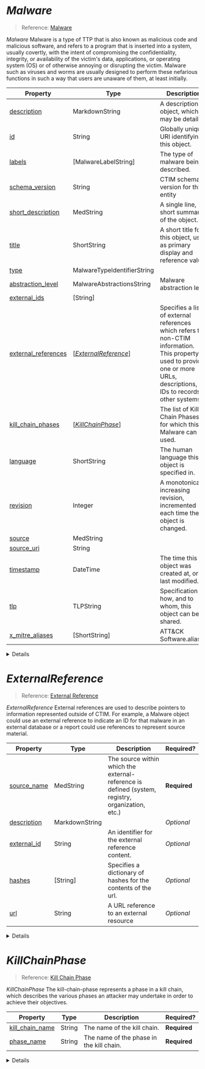 <a id="top"></a>
# *Malware*

> Reference: [Malware](https://docs.google.com/document/d/1IvkLxg_tCnICsatu2lyxKmWmh1gY2h8HUNssKIE-UIA/pub#h.s5l7katgbp09)

*Malware* Malware is a type of TTP that is also known as malicious code and malicious software, and refers to a program that is inserted into a system, usually covertly, with the intent of compromising the confidentiality, integrity, or availability of the victim's data, applications, or operating system (OS) or of otherwise annoying or disrupting the victim. Malware such as viruses and worms are usually designed to perform these nefarious functions in such a way that users are unaware of them, at least initially.

| Property | Type | Description | Required? |
| -------- | ---- | ----------- | --------- |
|[description](#propertydescription-markdownstring)|MarkdownString|A description of object, which may be detailed.|**Required**|
|[id](#propertyid-string)|String|Globally unique URI identifying this object.|**Required**|
|[labels](#propertylabels-malwarelabelstring)|[MalwareLabelString]|The type of malware being described.|**Required**|
|[schema_version](#propertyschema_version-string)|String|CTIM schema version for this entity|**Required**|
|[short_description](#propertyshort_description-medstring)|MedString|A single line, short summary of the object.|**Required**|
|[title](#propertytitle-shortstring)|ShortString|A short title for this object, used as primary display and reference value|**Required**|
|[type](#propertytype-malwaretypeidentifierstring)|MalwareTypeIdentifierString| |**Required**|
|[abstraction_level](#propertyabstraction_level-malwareabstractionsstring)|MalwareAbstractionsString|Malware abstraction level|_Optional_|
|[external_ids](#propertyexternal_ids-string)|[String]| |_Optional_|
|[external_references](#propertyexternal_references-externalreferencemap1)|[[*ExternalReference*](#map1)]|Specifies a list of external references which refers to non-CTIM information. This property is used to provide one or more URLs, descriptions, or IDs to records in other systems.|_Optional_|
|[kill_chain_phases](#propertykill_chain_phases-killchainphasemap2)|[[*KillChainPhase*](#map2)]|The list of Kill Chain Phases for which this Malware can be used.|_Optional_|
|[language](#propertylanguage-shortstring)|ShortString|The human language this object is specified in.|_Optional_|
|[revision](#propertyrevision-integer)|Integer|A monotonically increasing revision, incremented each time the object is changed.|_Optional_|
|[source](#propertysource-medstring)|MedString| |_Optional_|
|[source_uri](#propertysource_uri-string)|String| |_Optional_|
|[timestamp](#propertytimestamp-datetime)|DateTime|The time this object was created at, or last modified.|_Optional_|
|[tlp](#propertytlp-tlpstring)|TLPString|Specification for how, and to whom, this object can be shared.|_Optional_|
|[x_mitre_aliases](#propertyx_mitre_aliases-shortstring)|[ShortString]|ATT&CK Software.aliases|_Optional_|


<details>

<a id="propertydescription-markdownstring"></a>
## Property description ∷ MarkdownString

A description of object, which may be detailed.

* This entry is required


  * *Markdown* Markdown string with at most 5000 characters

<a id="propertyid-string"></a>
## Property id ∷ String

Globally unique URI identifying this object.

* This entry is required


  * IDs are URIs, for example `https://www.domain.com/ctia/judgement/judgement-de305d54-75b4-431b-adb2-eb6b9e546014` for a [Judgement](judgement.md). This _ID_ type compares to the STIX _id_ field. The optional STIX _idref_ field is not used.

<a id="propertylabels-malwarelabelstring"></a>
## Property labels ∷ [MalwareLabelString]

The type of malware being described.

* This entry is required
* This entry's type is sequential (allows zero or more values)


  * *MalwareLabel* Malware label is an open vocabulary that represents different types and functions of malware. Malware labels are not mutually exclusive; a malware instance can be both spyware and a screen capture tool.
  * Allowed Values:
    * adware
    * backdoor
    * bot
    * ddos
    * dropper
    * exploit-kit
    * keylogger
    * ransomware
    * remote-access-trojan
    * resource-exploitation
    * rogue-security-software
    * rootkit
    * screen-capture
    * spyware
    * trojan
    * virus
    * worm
  * Reference: [Malware Label](https://docs.google.com/document/d/1dIrh1Lp3KAjEMm8o2VzAmuV0Peu-jt9aAh1IHrjAroM/pub#h.8cyb6e9yqzwr)


<a id="propertyschema_version-string"></a>
## Property schema_version ∷ String

CTIM schema version for this entity

* This entry is required


  * A semantic version matching the CTIM version against which this object should be valid.

<a id="propertyshort_description-medstring"></a>
## Property short_description ∷ MedString

A single line, short summary of the object.

* This entry is required


  * *MedString* String with at most 2048 characters

<a id="propertytitle-shortstring"></a>
## Property title ∷ ShortString

A short title for this object, used as primary display and reference value

* This entry is required


  * *ShortString* String with at most 1024 characters

<a id="propertytype-malwaretypeidentifierstring"></a>
## Property type ∷ MalwareTypeIdentifierString

* This entry is required


  * Must equal: "malware"

<a id="propertyabstraction_level-malwareabstractionsstring"></a>
## Property abstraction_level ∷ MalwareAbstractionsString

Malware abstraction level

* This entry is optional


  * *MalwareAbstractions* Malware Abstraction level
  * Allowed Values:
    * family
    * variant
    * version

<a id="propertyexternal_ids-string"></a>
## Property external_ids ∷ [String]

* This entry is optional
* This entry's type is sequential (allows zero or more values)



<a id="propertyexternal_references-externalreferencemap1"></a>
## Property external_references ∷ [[*ExternalReference*](#map1)]

Specifies a list of external references which refers to non-CTIM information. This property is used to provide one or more URLs, descriptions, or IDs to records in other systems.

* This entry is optional
* This entry's type is sequential (allows zero or more values)


<a id="map1-ref"></a>
* *ExternalReference* Value
  * Details: [*ExternalReference*](#map1)

<a id="propertykill_chain_phases-killchainphasemap2"></a>
## Property kill_chain_phases ∷ [[*KillChainPhase*](#map2)]

The list of Kill Chain Phases for which this Malware can be used.

* This entry is optional
* This entry's type is sequential (allows zero or more values)


<a id="map2-ref"></a>
* *KillChainPhase* Value
  * Details: [*KillChainPhase*](#map2)

<a id="propertylanguage-shortstring"></a>
## Property language ∷ ShortString

The human language this object is specified in.

* This entry is optional


  * *ShortString* String with at most 1024 characters

<a id="propertyrevision-integer"></a>
## Property revision ∷ Integer

A monotonically increasing revision, incremented each time the object is changed.

* This entry is optional


  * Zero, or a positive integer

<a id="propertysource-medstring"></a>
## Property source ∷ MedString

* This entry is optional


  * *MedString* String with at most 2048 characters

<a id="propertysource_uri-string"></a>
## Property source_uri ∷ String

* This entry is optional


  * A URI

<a id="propertytimestamp-datetime"></a>
## Property timestamp ∷ DateTime

The time this object was created at, or last modified.

* This entry is optional


  * *ISO8601 Timestamp* Schema definition for all date or timestamp values.  Serialized as a string, the field should follow the rules of the [ISO8601](https://en.wikipedia.org/wiki/ISO_8601) standard.

<a id="propertytlp-tlpstring"></a>
## Property tlp ∷ TLPString

Specification for how, and to whom, this object can be shared.

* This entry is optional


  * *TLP* TLP stands for [Traffic Light Protocol](https://www.us-cert.gov/tlp), which indicates precisely how this resource is intended to be shared, replicated, copied, etc.
  * Default: green
  * Allowed Values:
    * amber
    * green
    * red
    * white

<a id="propertyx_mitre_aliases-shortstring"></a>
## Property x_mitre_aliases ∷ [ShortString]

ATT&CK Software.aliases

* This entry is optional
* This entry's type is sequential (allows zero or more values)


  * *ShortString* String with at most 1024 characters


</details>

<a id="map1"></a>
# *ExternalReference*

> Reference: [External Reference](https://docs.google.com/document/d/1dIrh1Lp3KAjEMm8o2VzAmuV0Peu-jt9aAh1IHrjAroM/pub#h.72bcfr3t79jx)

*ExternalReference* External references are used to describe pointers to information represented outside of CTIM. For example, a Malware object could use an external reference to indicate an ID for that malware in an external database or a report could use references to represent source material.

| Property | Type | Description | Required? |
| -------- | ---- | ----------- | --------- |
|[source_name](#propertysource_name-medstring)|MedString|The source within which the external-reference is defined (system, registry, organization, etc.)|**Required**|
|[description](#propertydescription-markdownstring)|MarkdownString| |_Optional_|
|[external_id](#propertyexternal_id-string)|String|An identifier for the external reference content.|_Optional_|
|[hashes](#propertyhashes-string)|[String]|Specifies a dictionary of hashes for the contents of the url.|_Optional_|
|[url](#propertyurl-string)|String|A URL reference to an external resource|_Optional_|


<details>

<a id="propertysource_name-medstring"></a>
## Property source_name ∷ MedString

The source within which the external-reference is defined (system, registry, organization, etc.)

* This entry is required


  * *MedString* String with at most 2048 characters

<a id="propertydescription-markdownstring"></a>
## Property description ∷ MarkdownString

* This entry is optional


  * *Markdown* Markdown string with at most 5000 characters

<a id="propertyexternal_id-string"></a>
## Property external_id ∷ String

An identifier for the external reference content.

* This entry is optional



<a id="propertyhashes-string"></a>
## Property hashes ∷ [String]

Specifies a dictionary of hashes for the contents of the url.

* This entry is optional
* This entry's type is sequential (allows zero or more values)



<a id="propertyurl-string"></a>
## Property url ∷ String

A URL reference to an external resource

* This entry is optional


  * A URI


</details>

<a id="map2"></a>
# *KillChainPhase*

> Reference: [Kill Chain Phase](https://docs.google.com/document/d/1dIrh1Lp3KAjEMm8o2VzAmuV0Peu-jt9aAh1IHrjAroM/pub#h.i4tjv75ce50h)

*KillChainPhase* The kill-chain-phase represents a phase in a kill chain, which describes the various phases an attacker may undertake in order to achieve their objectives.

| Property | Type | Description | Required? |
| -------- | ---- | ----------- | --------- |
|[kill_chain_name](#propertykill_chain_name-string)|String|The name of the kill chain.|**Required**|
|[phase_name](#propertyphase_name-string)|String|The name of the phase in the kill chain.|**Required**|


<details>

<a id="propertykill_chain_name-string"></a>
## Property kill_chain_name ∷ String

The name of the kill chain.

* This entry is required


  * SHOULD be all lowercase (where lowercase is defined by the locality conventions) and SHOULD use hyphens instead of spaces or underscores as word separators.
  * Must equal: "lockheed-martin-cyber-kill-chain"
  * Reference: [Open Vocabulary](https://docs.google.com/document/d/1dIrh1Lp3KAjEMm8o2VzAmuV0Peu-jt9aAh1IHrjAroM/pub#h.u4s6d165nk3c)


<a id="propertyphase_name-string"></a>
## Property phase_name ∷ String

The name of the phase in the kill chain.

* This entry is required


  * SHOULD be all lowercase (where lowercase is defined by the locality conventions) and SHOULD use hyphens instead of spaces or underscores as word separators.
  * Allowed Values:
    * actions-on-objective
    * command-and-control
    * delivery
    * exploitation
    * installation
    * reconnaissance
    * weaponization
  * Reference: [Open Vocabulary](https://docs.google.com/document/d/1dIrh1Lp3KAjEMm8o2VzAmuV0Peu-jt9aAh1IHrjAroM/pub#h.u4s6d165nk3c)



</details>
